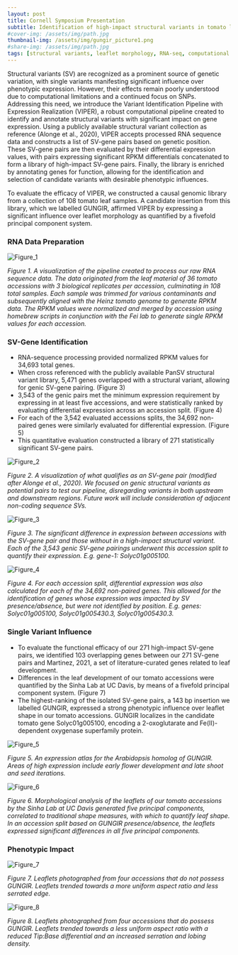 ```yaml
---
layout: post
title: Cornell Symposium Presentation
subtitle: Identification of high-impact structural variants in tomato leaves
#cover-img: /assets/img/path.jpg
thumbnail-img: /assets/img/gungir_picture1.png
#share-img: /assets/img/path.jpg
tags: [structural variants, leaflet morphology, RNA-seq, computational statistics]
---
```


  Structural variants (SV) are recognized as a prominent source of genetic variation, with single variants manifesting significant influence over phenotypic expression. However, their effects remain poorly understood due to computational limitations and a continued focus on SNPs. Addressing this need, we introduce the Variant Identification Pipeline with Expression Realization (VIPER), a robust computational pipeline created to identify and annotate structural variants with significant impact on gene expression. Using a publicly available structural variant collection as reference (Alonge et al., 2020), VIPER accepts processed RNA sequence data and constructs a list of SV-gene pairs based on genetic position. These SV-gene pairs are then evaluated by their differential expression values, with pairs expressing significant RPKM differentials concatenated to form a library of high-impact SV-gene pairs. Finally, the library is enriched by annotating genes for function, allowing for the identification and selection of candidate variants with desirable phenotypic influences.

To evaluate the efficacy of VIPER, we constructed a causal genomic library from a collection of 108 tomato leaf samples. A candidate insertion from this library, which we labelled GUNGIR, affirmed VIPER by expressing a  significant influence over leaflet morphology as quantified by a fivefold principal component system. 

### RNA Data Preparation

![Figure_1](/assets/img/viper_fig1.png)

*Figure 1. A visualization of the pipeline created to process our raw RNA sequence data. The data originated from the leaf material of 36 tomato accessions with 3 biological replicates per accession, culminating in 108 total samples. Each sample was trimmed for various contaminants and subsequently aligned with the Heinz tomato genome to generate RPKM data. The RPKM values were normalized and merged by accession using homebrew scripts in conjunction with the Fei lab to generate single RPKM values for each accession.*  

### SV-Gene Identification

* RNA-sequence processing provided normalized RPKM values for 34,693 total genes.
* When cross referenced with the publicly available PanSV structural variant library, 5,471 genes overlapped with a structural variant, allowing for genic SV-gene pairing. (Figure 3)
* 3,543 of the genic pairs met the minimum expression requirement by expressing in at least five accessions, and were statistically ranked by evaluating differential expression across an accession split. (Figure 4)
* For each of the 3,542 evaluated accessions splits, the 34,692 non-paired genes were similarly evaluated for differential expression. (Figure 5)
* This quantitative evaluation constructed a library of 271 statistically significant SV-gene pairs. 

![Figure_2](/assets/img/viper_fig2.png)

*Figure 2. A visualization of what qualifies as an SV-gene pair (modified after Alonge et al., 2020). We focused on genic structural variants as potential pairs to test our pipeline, disregarding variants in both upstream and downstream regions. Future work will include consideration of  adjacent non-coding sequence SVs.*

![Figure_3](/assets/img/viper_fig3.png)

*Figure 3. The significant difference in expression between accessions with the SV-gene pair and those without in a high-impact structural variant. Each of the 3,543 genic SV-gene pairings underwent this accession split to quantify their expression. E.g. gene-1: Solyc01g005100.*

![Figure_4](/assets/img/viper_fig4.png)

*Figure 4. For each  accession split, differential expression was also calculated for each of the 34,692 non-paired genes. This allowed for the identification of genes whose expression was impacted by SV presence/absence, but were not identified by position. E.g. genes: Solyc01g005100, Solyc01g005430.3, Solyc01g005430.3.*

### Single Variant Influence

* To evaluate the functional efficacy of our 271 high-impact SV-gene pairs, we identified 103 overlapping genes between our 271 SV-gene pairs and Martinez, 2021, a set of literature-curated genes related to leaf development. 
* Differences in the leaf development of our tomato accessions were quantified by the Sinha Lab at UC Davis, by means of a fivefold principal component system. (Figure 7)
* The highest-ranking of the isolated SV-gene pairs, a 143 bp insertion we labelled GUNGIR, expressed a strong phenotypic influence over leaflet shape in our tomato accessions. GUNGIR localizes in the candidate tomato gene Solyc01g005100, encoding a 2-oxoglutarate and Fe(II)-dependent oxygenase superfamily protein.

![Figure_5](/assets/img/viper_fig5.png)

*Figure 5. An expression atlas for the Arabidopsis homolog of GUNGIR. Areas of high expression include early flower development and late shoot and seed iterations.*

![Figure_6](/assets/img/viper_fig6.png)

*Figure 6. Morphological analysis of the leaflets of our tomato accessions by the Sinha Lab at UC Davis generated five principal components, correlated to traditional shape measures, with which to quantify leaf shape. In an accession split based on GUNGIR presence/absence, the leaflets expressed significant differences in all five principal components.*

### Phenotypic Impact

![Figure_7](/assets/img/gungir_picture1.png)

*Figure 7. Leaflets photographed from four accessions that do not possess GUNGIR. Leaflets trended towards a more uniform aspect ratio and less serrated edge.*

![Figure_8](/assets/img/gungir_picture2.png)

*Figure 8. Leaflets photographed from four accessions that do possess GUNGIR. Leaflets trended towards a less uniform aspect ratio with a reduced Tip:Base differential and an increased serration and lobing density.*
